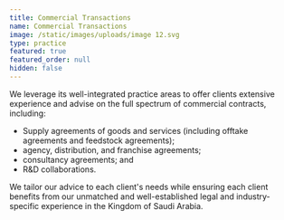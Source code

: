 ```yaml
---
title: Commercial Transactions
name: Commercial Transactions
image: /static/images/uploads/image 12.svg
type: practice
featured: true
featured_order: null
hidden: false
---
```

We leverage its well-integrated practice areas to offer clients extensive experience and advise on the full spectrum of commercial contracts, including:

- Supply agreements of goods and services (including offtake agreements and feedstock agreements);
- agency, distribution, and franchise agreements; 
- consultancy agreements; and
- R&D collaborations.

We tailor our advice to each client's needs while ensuring each client benefits from our unmatched and well-established legal and industry-specific experience in the Kingdom of Saudi Arabia.
